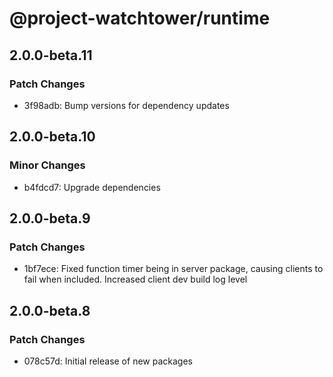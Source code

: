 # @project-watchtower/runtime

## 2.0.0-beta.11

### Patch Changes

-   3f98adb: Bump versions for dependency updates

## 2.0.0-beta.10

### Minor Changes

-   b4fdcd7: Upgrade dependencies

## 2.0.0-beta.9

### Patch Changes

-   1bf7ece: Fixed function timer being in server package, causing clients to fail when included. Increased client dev build log level

## 2.0.0-beta.8

### Patch Changes

-   078c57d: Initial release of new packages
